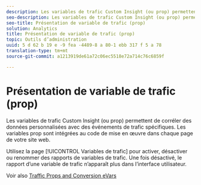 ```yaml
---
description: Les variables de trafic Custom Insight (ou prop) permettent de corréler des données personnalisées avec des événements de trafic spécifiques. Les variables prop sont intégrées au code de mise en œuvre dans chaque page de votre site web.
seo-description: Les variables de trafic Custom Insight (ou prop) permettent de corréler des données personnalisées avec des événements de trafic spécifiques. Les variables prop sont intégrées au code de mise en œuvre dans chaque page de votre site web.
seo-title: Présentation de variable de trafic (prop)
solution: Analytics
title: Présentation de variable de trafic (prop)
topic: Outils d’administration
uuid: 5 d 62 b 19 e -9 fea -4489-8 a 80-1 ebb 317 f 5 a 78
translation-type: tm+mt
source-git-commit: a1213919de61a72c06ec5518e72a714c76c6859f

---
```



# Présentation de variable de trafic (prop)

Les variables de trafic Custom Insight (ou prop) permettent de corréler des données personnalisées avec des événements de trafic spécifiques. Les variables prop sont intégrées au code de mise en œuvre dans chaque page de votre site web.

Utilisez la page [!UICONTROL Variables de trafic] pour activer, désactiver ou renommer des rapports de variables de trafic. Une fois désactivé, le rapport d’une variable de trafic n’apparaît plus dans l’interface utilisateur.

Voir also [Traffic Props and Conversion eVars](/help/implement/analytics-terminology-basics/c-props-evars/props-evars.md)
